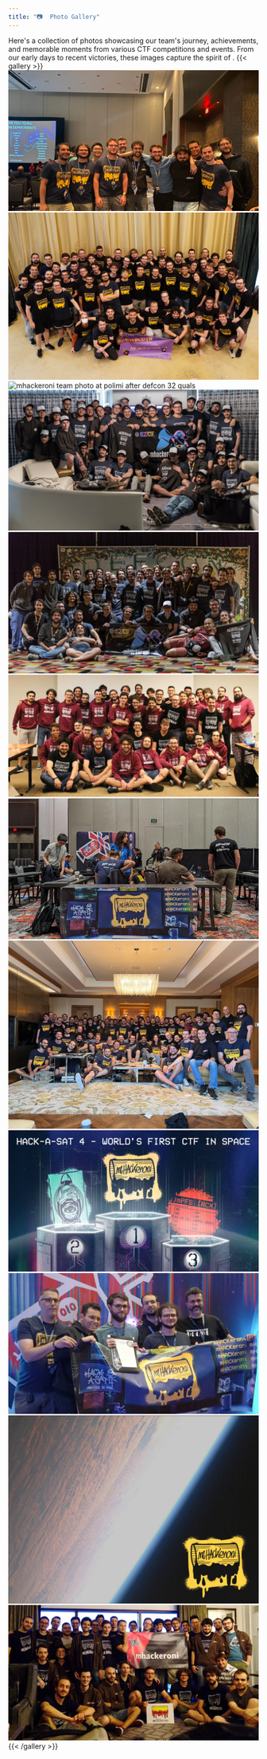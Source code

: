 ```yaml
---
title: "📷  Photo Gallery"
---
```


Here's a collection of photos showcasing our team's journey, achievements, and memorable moments from various CTF competitions and events. From our early days to recent victories, these images capture the spirit of .
{{< gallery >}}
<img src="us/another.webp" class="grid-w33" alt="mhackeroni team members" />
<img src="us/defcon-32-finals.jpg" class="grid-w33" alt="mhackeroni at DEF CON 32 finals" />
<img src="us/defcon-32-quals.jpg" class="grid-w33" alt="mhackeroni team photo at polimi after defcon 32 quals" />
<img src="us/defcon27-finals.jpg" class="grid-w33" alt="mhackeroni team at DEF CON 27" />
<img src="us/defcon27-group.webp" class="grid-w33" alt="mhackeroni team at DEF CON 27" />
<img src="us/foto-justnerd.jpg" class="grid-w33" alt="mhackeroni team members" />
<img src="us/hack-a-sat-arena.jpg" class="grid-w33" alt="mhackeroni at Hack-A-Sat arena" />
<img src="us/mhackeroni_defcon_2023.jpeg" class="grid-w33" alt="mhackeroni at DEF CON 2023" />
<img src="us/mhackeroni_win_HAS4.jpeg" class="grid-w33" alt="mhackeroni winning Hack-A-Sat 4" />
<img src="us/mhackeroni-hack-a-sat.jpg" class="grid-w33" alt="mhackeroni team at Hack-A-Sat" />
<img src="us/satellite-shoot.jpg" class="grid-w33" alt="picture of earth from space" />
<img src="us/defcon-26.webp" class="grid-w33" alt="mhackeroni team at DEF CON 26" />
{{< /gallery >}}


